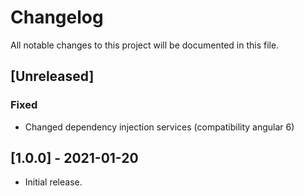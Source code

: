 # Changelog

All notable changes to this project will be documented in this file.

## [Unreleased]

### Fixed
- Changed dependency injection services (compatibility angular 6)
<!--
"### Added" for new features.
"### Changed" for changes in existing functionality.
"### Deprecated" for soon-to-be removed features.
"### Removed" for now removed features.
"### Fixed" for any bug fixes.
"### Security" in case of vulnerabilities.
-->

## [1.0.0] - 2021-01-20
- Initial release.
